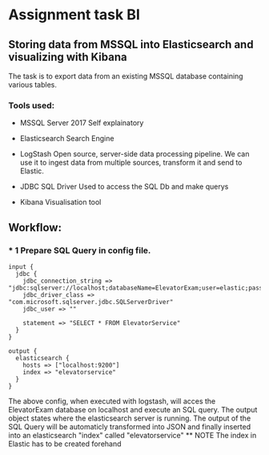 # Assignment task BI 

## Storing data from MSSQL into Elasticsearch and visualizing with Kibana
The task is to export data from an existing MSSQL database containing various tables.

### Tools used:
* MSSQL Server 2017
  Self explainatory
  
* Elasticsearch
  Search Engine

* LogStash
Open source, server-side data processing pipeline. We can use it to ingest data from multiple sources, transform it and send to Elastic.

* JDBC SQL Driver
  Used to access the SQL Db and make querys
  
* Kibana
  Visualisation tool


## Workflow:

### * 1 Prepare SQL Query in config file.
```
input {
  jdbc {
    jdbc_connection_string => "jdbc:sqlserver://localhost;databaseName=ElevatorExam;user=elastic;password=yeahright"
    jdbc_driver_class => "com.microsoft.sqlserver.jdbc.SQLServerDriver"
    jdbc_user => ""

    statement => "SELECT * FROM ElevatorService"
  }
}

output {
  elasticsearch {
    hosts => ["localhost:9200"]
    index => "elevatorservice"
  }
}
```
The above config, when executed with logstash, will acces the ElevatorExam database on localhost and execute an SQL query.
The output object states where the elasticsearch server is running. The output of the SQL Query will be automaticly transformed into JSON and finally inserted into an elasticsearch "index" called "elevatorservice"
** NOTE The index in Elastic has to be created forehand
